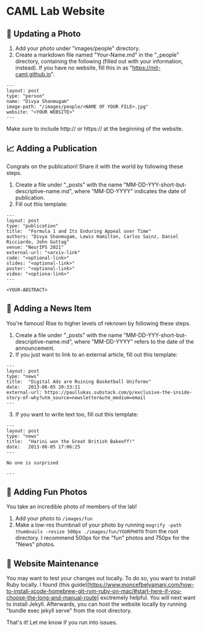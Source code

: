 CAML Lab Website
======================

📸 Updating a Photo
---------
1. Add your photo under "images/people" directory.
2. Create a markdown file named "Your-Name.md" in the "\_people" directory, containing the following (filled out with your information, instead).  If you have no website, fill this in as "https://mit-caml.github.io".
```
---
layout: post
type: "person"
name: "Divya Shanmugam"
image-path: "/images/people/<NAME OF YOUR FILE>.jpg"
website: "<YOUR WEBSITE>"
---
```

Make sure to include http:// or https:// at the beginning of the website.


📈 Adding a Publication
-------

Congrats on the publication! Share it with the world by following these steps.

1. Create a file under "\_posts" with the name "MM-DD-YYY-short-but-descriptive-name.md", where "MM-DD-YYYY" indicates the date of publication.
2. Fill out this template:

```
---
layout: post
type: "publication"
title:  "Formula 1 and Its Enduring Appeal over Time"
authors: "Divya Shanmugam, Lewis Hamilton, Carlos Sainz, Daniel Ricciardo, John Guttag"
venue: "NeurIPS 2021" 
external-url: "<arxiv-link"
code: "<optional-link>"
slides: "<optional-link>"
poster: "<optional-link>"
video: "<optiona-link>"
---

<YOUR-ABSTRACT>
``` 

🚨 Adding a News Item
--------------

You're famous! Rise to higher levels of reknown by following these steps.

1. Create a file under "\_posts" with the name "MM-DD-YYY-short-but-descriptive-name.md", where "MM-DD-YYYY" refers to the date of the announcement.
2. If you just want to link to an external article, fill out this template:

```
---
layout: post
type: "news"
title:  "Digital Ads are Ruining Basketball Uniforms"
date:   2013-06-05 20:33:11
external-url: https://paullukas.substack.com/p/exclusive-the-inside-story-of-why?utm_source=newsletter&utm_medium=email
---
```
3. If you want to write text too, fill out this template:

```
---
layout: post
type: "news"
title:  "Harini won the Great British Bakeoff!"
date:   2013-06-05 17:06:25
---

No one is surprised

---
```


📸 Adding Fun Photos
-----------------

You take an incredible photo of members of the lab!

1. Add your photo to `/images/fun`
2. Make a low-res thumbnail of your photo by running `mogrify -path thumbnails -resize 500px ./images/fun/YOURPHOTO` from the root directory. I recommend 500px for the "fun" photos and 750px for the "News" photos.


🔧 Website Maintenance
-----------------

You may want to test your changes out locally. To do so, you want to install Ruby locally. I found (this guide)[https://www.moncefbelyamani.com/how-to-install-xcode-homebrew-git-rvm-ruby-on-mac/#start-here-if-you-choose-the-long-and-manual-route] exctremely helpful. You will next want to install Jekyll. Afterwards, you can host the website locally by running "bundle exec jekyll serve" from the root directory.


That's it! Let me know if you run into issues.
